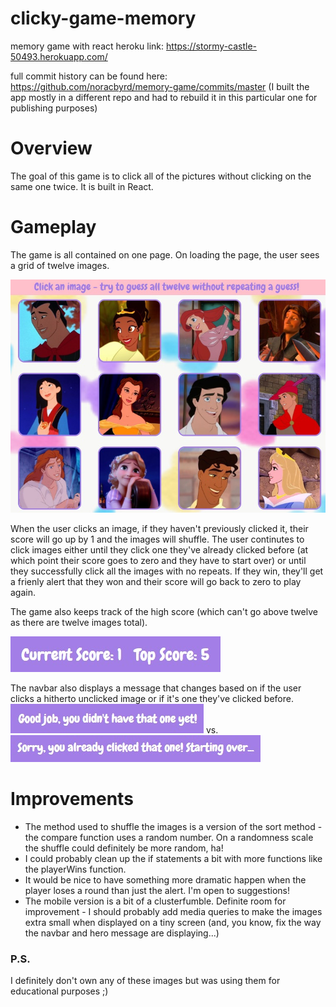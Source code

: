# clicky-game-memory
memory game with react
heroku link: https://stormy-castle-50493.herokuapp.com/

full commit history can be found here: https://github.com/noracbyrd/memory-game/commits/master
(I built the app mostly in a different repo and had to rebuild it in this particular one for publishing purposes)

# Overview
The goal of this game is to click all of the pictures without clicking on the same one twice. It is built in React.

# Gameplay
The game is all contained on one page. On loading the page, the user sees a grid of twelve images. 

![gameboard](public/images/screenshots/gameboard.jpg)

When the user clicks an image, if they haven't previously clicked it, their score will go up by 1 and the images will shuffle. The user continutes to click images either until they click one they've already clicked before (at which point their score goes to zero and they have to start over) or until they successfully click all the images with no repeats. If they win, they'll get a frienly alert that they won and their score will go back to zero to play again. 

The game also keeps track of the high score (which can't go above twelve as there are twelve images total). 

![top score](public/images/screenshots/topscore.jpg)

The navbar also displays a message that changes based on if the user clicks a hitherto unclicked image or if it's one they've clicked before. 
![unclicked image](public/images/screenshots/newclick.jpg) vs. ![hitherto clicked image](public/images/screenshots/oldclick.jpg)


# Improvements
* The method used to shuffle the images is a version of the sort method - the compare function uses a random number. On a randomness scale the shuffle could definitely be more random, ha!
* I could probably clean up the if statements a bit with more functions like the playerWins function.
* It would be nice to have something more dramatic happen when the player loses a round than just the alert. I'm open to suggestions!
* The mobile version is a bit of a clusterfumble. Definite room for improvement - I should probably add media queries to make the images extra small when displayed on a tiny screen (and, you know, fix the way the navbar and hero message are displaying...)

### P.S.
I definitely don't own any of these images but was using them for educational purposes ;)
